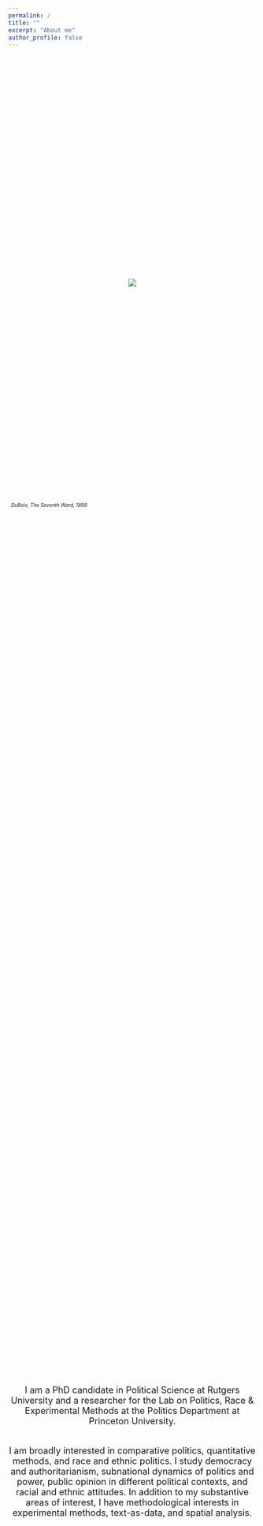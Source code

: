 ```yaml
---
permalink: /
title: ""
excerpt: "About me"
author_profile: false
---
```


 <br/>

<html>
<head>
    <style>
        * {
            margin: 0;
            padding: 0;
        }
        .imgbox {
            display: grid;
            height: 100%;
        }
        .center-fit {
            max-width: 100%;
            max-height: 100vh;
            margin: auto;
        }
    </style>
</head>
<body>
<div class="imgbox">
    <img class="center-fit" src='seventhward.jpg' >
      <figcaption><em> <font size="-2"> &nbsp;&nbsp;DuBois, The Seventh Ward, 1899 </font> </em></figcaption>

<br/> 

 <font size="4">
  
<center>

<p style="margin-left:6em;margin-right:6em">

I am a PhD candidate in Political Science at Rutgers University and a researcher for the Lab on Politics, Race & Experimental Methods at the Politics Department at Princeton University.
<br/><br/>

I am broadly interested in comparative politics, quantitative methods, and race and ethnic politics. I study democracy and authoritarianism, subnational dynamics of politics and power, public opinion in different political contexts, and racial and ethnic attitudes. In addition to my substantive areas of interest, I have methodological interests in experimental methods, text-as-data, and spatial analysis.

<br/><br/>

</p>


